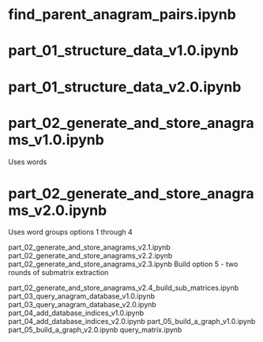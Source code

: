 # find_parent_anagram_pairs.ipynb
# part_01_structure_data_v1.0.ipynb
# part_01_structure_data_v2.0.ipynb
# part_02_generate_and_store_anagrams_v1.0.ipynb
Uses words

# part_02_generate_and_store_anagrams_v2.0.ipynb
Uses word groups
options 1 through 4


part_02_generate_and_store_anagrams_v2.1.ipynb
part_02_generate_and_store_anagrams_v2.2.ipynb
part_02_generate_and_store_anagrams_v2.3.ipynb
Build option 5 - two rounds of submatrix extraction


part_02_generate_and_store_anagrams_v2.4_build_sub_matrices.ipynb
part_03_query_anagram_database_v1.0.ipynb
part_03_query_anagram_database_v2.0.ipynb
part_04_add_database_indices_v1.0.ipynb
part_04_add_database_indices_v2.0.ipynb
part_05_build_a_graph_v1.0.ipynb
part_05_build_a_graph_v2.0.ipynb
query_matrix.ipynb

